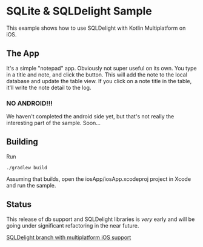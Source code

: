 # SQLite & SQLDelight Sample

This example shows how to use SQLDelight with Kotlin Multiplatform on iOS.

## The App

It's a simple "notepad" app. Obviously not super useful on its own. You type in a title and note, and click the button.
This will add the note to the local database and update the table view. If you click on a note title in the table, it'll 
write the note detail to the log.

### NO ANDROID!!!

We haven't completed the android side yet, but that's not really the interesting part of the sample. Soon...

## Building

Run 

```
./gradlew build
```

Assuming that builds, open the iosApp/iosApp.xcodeproj project in Xcode and run the sample.

## Status

This release of db support and SQLDelight libraries is *very* early and will be going under 
significant refactoring in the near future.

[SQLDelight branch with multiplatform iOS support](https://github.com/touchlab/sqldelight/tree/iossupport)


